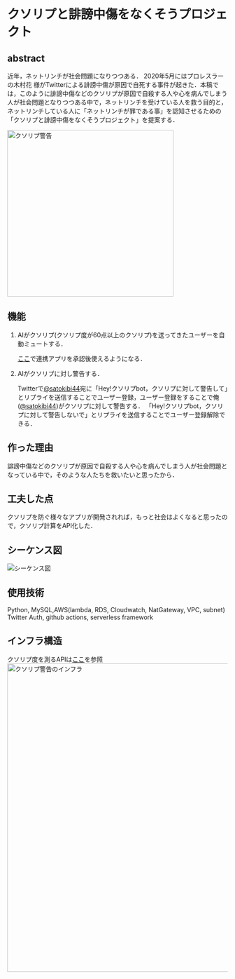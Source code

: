 # クソリプと誹謗中傷をなくそうプロジェクト
## abstract
近年，ネットリンチが社会問題になりつつある．
2020年5月にはプロレスラーの木村花 様がTwitterによる誹謗中傷が原因で自死する事件が起きた．本稿では，このように誹謗中傷などのクソリプが原因で自殺する人や心を病んでしまう人が社会問題となりつつある中で，ネットリンチを受けている人を救う目的と，ネットリンチしている人に「ネットリンチが罪である事」を認知させるための「クソリプと誹謗中傷をなくそうプロジェクト」を提案する．

<img width="380" alt="クソリプ警告" src="https://user-images.githubusercontent.com/52820882/134812732-fa0ce121-5403-4f31-8529-850654666c89.png">

## 機能
1. AIがクソリプ(クソリプ度が60点以上のクソリプ)を送ってきたユーザーを自動ミュートする．

    [ここ](https://41pu0ds06l.execute-api.us-east-2.amazonaws.com/default/twitter-api-callback?oauth_token=a&oauth_verifier=a)で連携アプリを承認後使えるようになる．
2. AIがクソリプに対し警告する．

    Twitterで[@satokibi44](https://twitter.com/satokibi44)宛に「Hey!クソリプbot，クソリプに対して警告して」とリプライを送信することでユーザー登録，ユーザー登録をすることで俺([@satokibi44](https://twitter.com/satokibi44))がクソリプに対して警告する．
    「Hey!クソリプbot，クソリプに対して警告しないで」とリプライを送信することでユーザー登録解除できる．
    
## 作った理由
誹謗中傷などのクソリプが原因で自殺する人や心を病んでしまう人が社会問題となっている中で，そのような人たちを救いたいと思ったから．

## 工夫した点
クソリプを防ぐ様々なアプリが開発されれば，もっと社会はよくなると思ったので，クソリプ計算をAPI化した．

## シーケンス図
<img alt="シーケンス図" src="https://user-images.githubusercontent.com/52820882/134813318-4d2c9b8d-5cab-43bb-8936-9fd2ee1aed66.png">

## 使用技術
Python, MySQL,AWS(lambda, RDS, Cloudwatch, NatGateway, VPC, subnet) Twitter Auth, github actions, serverless framework
## インフラ構造
クソリプ度を測るAPIは[ここ](https://github.com/satokibi44/Kusorep_API)を参照
<img width="704" alt="クソリプ警告のインフラ" src="https://user-images.githubusercontent.com/52820882/134812949-5c0c5c9a-485d-4824-b2a3-7bf80fc07aca.png">
